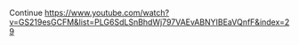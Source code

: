 Continue https://www.youtube.com/watch?v=GS219esGCFM&list=PLG6SdLSnBhdWj797VAEvABNYIBEaVQnfF&index=29